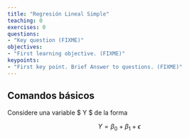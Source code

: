 ```yaml
---
title: "Regresión Lineal Simple"
teaching: 0
exercises: 0
questions:
- "Key question (FIXME)"
objectives:
- "First learning objective. (FIXME)"
keypoints:
- "First key point. Brief Answer to questions. (FIXME)"
---
```


## Comandos básicos
Considere una variable $ Y $ de la forma

$$ Y = \beta_{0} + \beta_{1} + \epsilon $$ 
